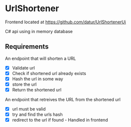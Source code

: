 # UrlShortener

Frontend located at https://github.com/datur/UrlShortenerUi

C# api using in memory database

## Requirements
An endpoint that will shorten a URL
- [x] Validate url 
- [x] Check if shortened url already exists
- [x] Hash the url in some way
- [x] store the url
- [x] Return the shortened url

An endpoint that retreives the URL from the shortened url
- [x] url must be valid
- [x] try and find the urls hash
- [x] redirect to the url if found - Handled in frontend
